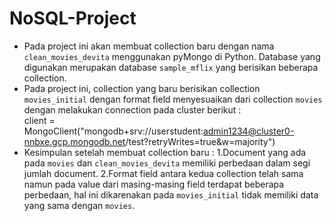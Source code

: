 # NoSQL-Project
- Pada project ini akan membuat collection baru dengan nama `clean_movies_devita` menggunakan pyMongo di Python. Database yang digunakan merupakan database `sample_mflix` yang berisikan beberapa collection. <br> 
- Pada project ini, collection yang baru berisikan collection `movies_initial` dengan format field menyesuaikan dari collection `movies` dengan melakukan connection pada cluster berikut : <br>
client = MongoClient("mongodb+srv://userstudent:admin1234@cluster0-nnbxe.gcp.mongodb.net/test?retryWrites=true&w=majority")
- Kesimpulan setelah membuat collection baru :
  1.Document yang ada pada `movies` dan `clean_movies_devita` memiliki perbedaan dalam segi jumlah document.
  2.Format field antara kedua collection telah sama namun pada value dari masing-masing field terdapat beberapa perbedaan, hal ini dikarenakan pada `movies_initial` tidak memiliki data yang sama dengan `movies`.
